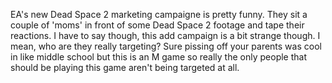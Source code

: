 

EA's new Dead Space 2 marketing campaigne is pretty funny. They sit a couple of 'moms' in front of some Dead Space 2 footage and tape their reactions. I have to say though, this add campaign is a bit strange though. I mean, who are they really targeting? Sure pissing off your parents was cool in like middle school but this is an M game so really the only people that should be playing this game aren't being targeted at all.


